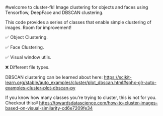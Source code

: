 #welcome to cluster-fk!
Image clustering for objects and faces using Tensorflow, DeepFace and DBSCAN clustering.

This code provides a series of classes that enable simple clustering of images. Room for improvement!

✅ Object Clustering.

✅ Face Clustering.

✅ Visual window utils.

❌ Different file types.


DBSCAN clustering can be learned about here:
https://scikit-learn.org/stable/auto_examples/cluster/plot_dbscan.html#sphx-glr-auto-examples-cluster-plot-dbscan-py

If you know how many classes you're trying to cluster, this is not for you. Checkout this:#
https://towardsdatascience.com/how-to-cluster-images-based-on-visual-similarity-cd6e7209fe34
